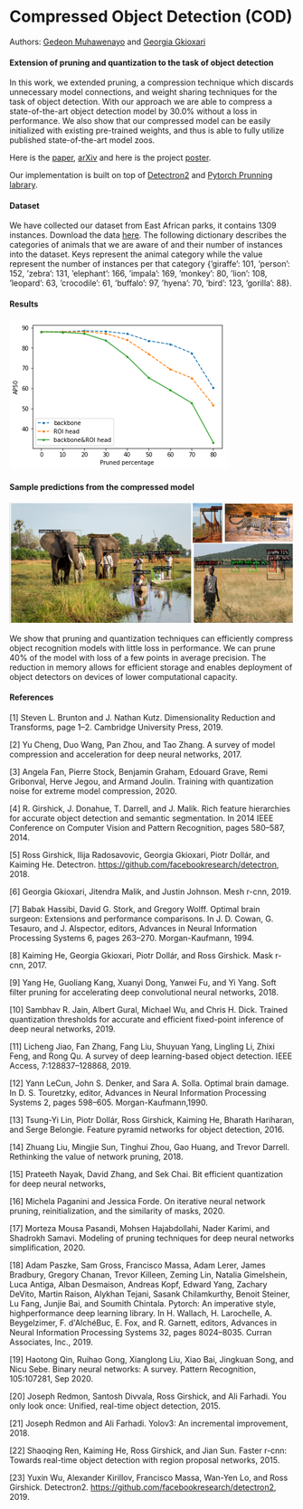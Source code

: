 # Compressed Object Detection (COD)

Authors: [Gedeon Muhawenayo](https://gedeonmuhawenayo.github.io/) and [Georgia Gkioxari](https://gkioxari.github.io/)

#### Extension of pruning and quantization to the task of object detection

In this work, we extended pruning, a compression technique which discards unnecessary model connections, and weight sharing techniques for the task of object detection. With our approach we are able to compress a state-of-the-art object detection model by 30.0% without a loss in performance. We also show that our compressed model can be easily initialized with existing pre-trained weights, and thus is able to fully utilize published state-of-the-art model zoos.

Here is the [paper](https://gedeonmuhawenayo.github.io/files/projects/compression/AMMI_FINAL_PAPER.pdf), [arXiv](https://arxiv.org/abs/2102.02896) and here is the project [poster](https://github.com/Gedeon-m-gedus/compressed_object_detection/blob/main/docs/compressed_object_detection_BAI_poster.png).

Our implementation is built on top of [Detectron2](https://detectron2.readthedocs.io/) and [Pytorch Prunning labrary](https://pytorch.org/tutorials/intermediate/pruning_tutorial.html).

#### Dataset
We have collected our dataset from East African parks, it contains 1309 instances. Download the data [here](https://drive.google.com/file/d/141iHvqb_rD_WwtIhespCSA9maHzQCbb2/view?usp=sharing). The following dictionary describes the categories of animals that we are aware of and their number of instances into the dataset. Keys represent the animal category while the value represent the number of instances per that category {’giraffe’: 101, ’person’: 152, ’zebra’: 131, ’elephant’: 166, ’impala’: 169, ’monkey’: 80, ’lion’: 108, ’leopard’: 63, ’crocodile’: 61, ’buffalo’: 97, ’hyena’: 70, ’bird’: 123, ’gorilla’: 88}.

#### Results
![alt text](images/AP50.png)

#### Sample predictions from the compressed model
![alt text](images/sample_pred.png)

We show that pruning and quantization techniques can efficiently compress object recognition models with little loss in performance. We can prune 40% of the model with loss of a few points in average precision. The reduction in memory allows for efficient storage and enables deployment of object detectors on devices of lower computational capacity.

#### References
[1] Steven L. Brunton and J. Nathan Kutz. Dimensionality Reduction and Transforms, page 1–2.
Cambridge University Press, 2019.

[2] Yu Cheng, Duo Wang, Pan Zhou, and Tao Zhang. A survey of model compression and
acceleration for deep neural networks, 2017.

[3] Angela Fan, Pierre Stock, Benjamin Graham, Edouard Grave, Remi Gribonval, Herve Jegou,
and Armand Joulin. Training with quantization noise for extreme model compression, 2020.

[4] R. Girshick, J. Donahue, T. Darrell, and J. Malik. Rich feature hierarchies for accurate object
detection and semantic segmentation. In 2014 IEEE Conference on Computer Vision and
Pattern Recognition, pages 580–587, 2014.

[5] Ross Girshick, Ilija Radosavovic, Georgia Gkioxari, Piotr Dollár, and Kaiming He. Detectron.
https://github.com/facebookresearch/detectron, 2018.

[6] Georgia Gkioxari, Jitendra Malik, and Justin Johnson. Mesh r-cnn, 2019.

[7] Babak Hassibi, David G. Stork, and Gregory Wolff. Optimal brain surgeon: Extensions and
performance comparisons. In J. D. Cowan, G. Tesauro, and J. Alspector, editors, Advances in
Neural Information Processing Systems 6, pages 263–270. Morgan-Kaufmann, 1994.

[8] Kaiming He, Georgia Gkioxari, Piotr Dollár, and Ross Girshick. Mask r-cnn, 2017.

[9] Yang He, Guoliang Kang, Xuanyi Dong, Yanwei Fu, and Yi Yang. Soft filter pruning for
accelerating deep convolutional neural networks, 2018.

[10] Sambhav R. Jain, Albert Gural, Michael Wu, and Chris H. Dick. Trained quantization thresholds
for accurate and efficient fixed-point inference of deep neural networks, 2019.

[11] Licheng Jiao, Fan Zhang, Fang Liu, Shuyuan Yang, Lingling Li, Zhixi Feng, and Rong Qu. A
survey of deep learning-based object detection. IEEE Access, 7:128837–128868, 2019.

[12] Yann LeCun, John S. Denker, and Sara A. Solla. Optimal brain damage. In D. S. Touretzky, editor, Advances in Neural Information Processing Systems 2, pages 598–605. Morgan-Kaufmann,1990.

[13] Tsung-Yi Lin, Piotr Dollár, Ross Girshick, Kaiming He, Bharath Hariharan, and Serge Belongie.
Feature pyramid networks for object detection, 2016.

[14] Zhuang Liu, Mingjie Sun, Tinghui Zhou, Gao Huang, and Trevor Darrell. Rethinking the value
of network pruning, 2018.

[15] Prateeth Nayak, David Zhang, and Sek Chai. Bit efficient quantization for deep neural networks,


[16] Michela Paganini and Jessica Forde. On iterative neural network pruning, reinitialization, and
the similarity of masks, 2020.

[17] Morteza Mousa Pasandi, Mohsen Hajabdollahi, Nader Karimi, and Shadrokh Samavi. Modeling
of pruning techniques for deep neural networks simplification, 2020.

[18] Adam Paszke, Sam Gross, Francisco Massa, Adam Lerer, James Bradbury, Gregory Chanan,
Trevor Killeen, Zeming Lin, Natalia Gimelshein, Luca Antiga, Alban Desmaison, Andreas
Kopf, Edward Yang, Zachary DeVito, Martin Raison, Alykhan Tejani, Sasank Chilamkurthy,
Benoit Steiner, Lu Fang, Junjie Bai, and Soumith Chintala. Pytorch: An imperative style, highperformance deep learning library. In H. Wallach, H. Larochelle, A. Beygelzimer, F. d'AlchéBuc, E. Fox, and R. Garnett, editors, Advances in Neural Information Processing Systems 32,
pages 8024–8035. Curran Associates, Inc., 2019.

[19] Haotong Qin, Ruihao Gong, Xianglong Liu, Xiao Bai, Jingkuan Song, and Nicu Sebe. Binary
neural networks: A survey. Pattern Recognition, 105:107281, Sep 2020.

[20] Joseph Redmon, Santosh Divvala, Ross Girshick, and Ali Farhadi. You only look once: Unified,
real-time object detection, 2015.

[21] Joseph Redmon and Ali Farhadi. Yolov3: An incremental improvement, 2018.

[22] Shaoqing Ren, Kaiming He, Ross Girshick, and Jian Sun. Faster r-cnn: Towards real-time
object detection with region proposal networks, 2015.

[23] Yuxin Wu, Alexander Kirillov, Francisco Massa, Wan-Yen Lo, and Ross Girshick. Detectron2.
https://github.com/facebookresearch/detectron2, 2019.
